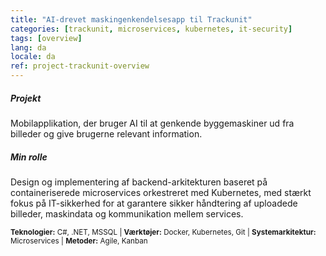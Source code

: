 ```yaml
---
title: "AI-drevet maskingenkendelsesapp til Trackunit"
categories: [trackunit, microservices, kubernetes, it-security]
tags: [overview]
lang: da
locale: da
ref: project-trackunit-overview
---
```

##### Projekt
Mobilapplikation, der bruger AI til at genkende byggemaskiner ud fra billeder og give brugerne relevant information.

##### Min rolle
Design og implementering af backend-arkitekturen baseret på containeriserede microservices orkestreret med Kubernetes, med stærkt fokus på IT-sikkerhed for at garantere sikker håndtering af uploadede billeder, maskindata og kommunikation mellem services.

<small> **Teknologier:** C#, .NET, MSSQL | **Værktøjer:** Docker, Kubernetes, Git | **Systemarkitektur:** Microservices | **Metoder:** Agile, Kanban</small>
